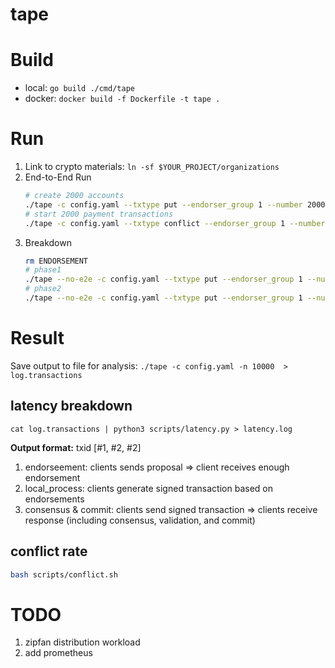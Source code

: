 # tape

# Build
- local: `go build ./cmd/tape`       
- docker: `docker build -f Dockerfile -t tape .`

# Run
1. Link to crypto materials: `ln -sf $YOUR_PROJECT/organizations`
2. End-to-End Run     
    ```bash
    # create 2000 accounts
    ./tape -c config.yaml --txtype put --endorser_group 1 --number 2000 --seed 2333 --rate 1000 --burst 50000 --orderer_client 5 --num_of_conn 4 --client_per_conn 4 
    # start 2000 payment transactions
    ./tape -c config.yaml --txtype conflict --endorser_group 1 --number 2000 --seed 2333 --rate 1000 --burst 50000 --orderer_client 5 --num_of_conn 4 --client_per_conn 4 
    ```
3. Breakdown      
    ```bash
    rm ENDORSEMENT
    # phase1
    ./tape --no-e2e -c config.yaml --txtype put --endorser_group 1 --number 2000 --seed 2333 --rate 1000 --burst 50000 --orderer_client 5 --num_of_conn 4 --client_per_conn 4 
    # phase2
    ./tape --no-e2e -c config.yaml --txtype put --endorser_group 1 --number 2000 --seed 2333 --rate 1000 --burst 50000 --orderer_client 5 --num_of_conn 4 --client_per_conn 4 
    ```
# Result
Save output to file for analysis: `./tape -c config.yaml -n 10000  > log.transactions `

## latency breakdown
```
cat log.transactions | python3 scripts/latency.py > latency.log  
```

**Output format:** txid [#1, #2, #2]
1. endorseement: clients sends proposal => client receives enough endorsement
2. local_process: clients generate signed transaction based on endorsements
3. consensus & commit: clients send signed transaction => clients receive response (including consensus, validation, and commit)


## conflict rate
```bash
bash scripts/conflict.sh
```

# TODO
1. zipfan distribution workload
2. add prometheus 
